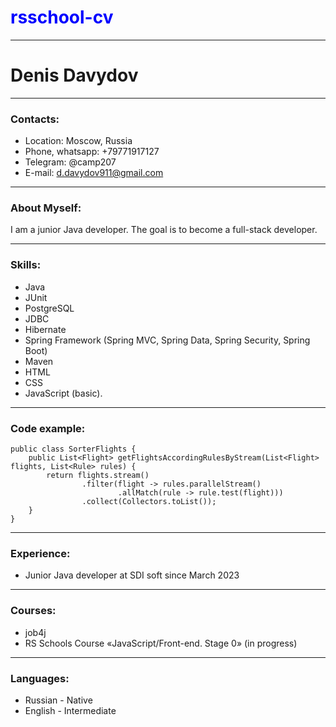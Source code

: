 # <span style="color:blue">rsschool-cv</span>
****
# Denis Davydov
****
### Contacts:
* Location: Moscow, Russia
* Phone, whatsapp: +79771917127
* Telegram: @camp207
* E-mail: d.davydov911@gmail.com
****
### About Myself:
  I am a junior Java developer. The goal is to become a full-stack developer.
****
### Skills:
* Java
* JUnit
* PostgreSQL
* JDBC
* Hibernate
* Spring Framework (Spring MVC, Spring Data, Spring Security, Spring Boot)
* Maven
* HTML
* CSS
* JavaScript (basic).
****
### Code example:
```
public class SorterFlights {
    public List<Flight> getFlightsAccordingRulesByStream(List<Flight> flights, List<Rule> rules) {
        return flights.stream()
                .filter(flight -> rules.parallelStream()
                        .allMatch(rule -> rule.test(flight)))
                .collect(Collectors.toList());
    }
}
```
****
### Experience:
* Junior Java developer at SDI soft since March 2023
****
### Courses:
* job4j
* RS Schools Course «JavaScript/Front-end. Stage 0» (in progress)
****
### Languages:
* Russian - Native
* English - Intermediate
